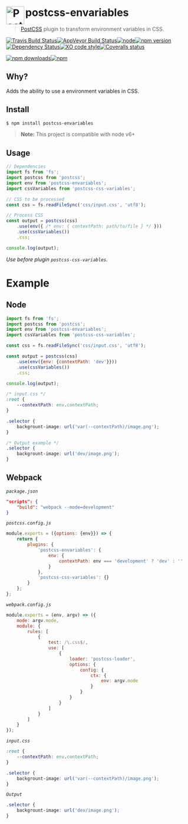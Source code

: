 # postcss-envariables <a href="https://github.com/postcss/postcss"><img align="left" height="49" title="PostCSS" src="http://postcss.github.io/postcss/logo.svg"></a>
> [PostCSS](https://github.com/postcss/postcss) plugin to transform environment variables in CSS.

[![Travis Build Status](https://img.shields.io/travis/Scrum/postcss-envariables/master.svg?style=flat-square&label=unix)](https://travis-ci.org/Scrum/postcss-envariables)[![AppVeyor Build Status](https://img.shields.io/appveyor/ci/Scrum/postcss-envariables/master.svg?style=flat-square&label=windows)](https://ci.appveyor.com/project/GitScrum/postcss-envariables)[![node](https://img.shields.io/node/v/postcss-envariables.svg?maxAge=2592000&style=flat-square)]()[![npm version](https://img.shields.io/npm/v/postcss-envariables.svg?style=flat-square)](https://www.npmjs.com/package/postcss-envariables)[![Dependency Status](https://david-dm.org/gitscrum/postcss-envariables.svg?style=flat-square)](https://david-dm.org/gitscrum/postcss-envariables)[![XO code style](https://img.shields.io/badge/code_style-XO-5ed9c7.svg?style=flat-square)](https://github.com/xojs/xo)[![Coveralls status](https://img.shields.io/coveralls/Scrum/postcss-envariables.svg?style=flat-square)](https://coveralls.io/r/Scrum/postcss-envariables)

[![npm downloads](https://img.shields.io/npm/dm/postcss-envariables.svg?style=flat-square)](https://www.npmjs.com/package/postcss-envariables)[![npm](https://img.shields.io/npm/dt/postcss-envariables.svg?style=flat-square)](https://www.npmjs.com/package/postcss-envariables)


## Why?
Adds the ability to use a environment variables in CSS.

## Install

```bash
$ npm install postcss-envariables
```

> **Note:** This project is compatible with node v6+

## Usage

```js
// Dependencies
import fs from 'fs';
import postcss from 'postcss';
import env from 'postcss-envariables';
import cssVariables from 'postcss-css-variables';

// CSS to be processed
const css = fs.readFileSync('css/input.css', 'utf8');

// Process CSS
const output = postcss(css)
    .use(env({ /* env: { contextPath: path/to/file } */ }))
    .use(cssVariables())
    .css;

console.log(output);
```

*Use before plugin ```postcss-css-variables```.*  

# Example

## Node

```js
import fs from 'fs';
import postcss from 'postcss';
import env from 'postcss-envariables';
import cssVariables from 'postcss-css-variables';

const css = fs.readFileSync('css/input.css', 'utf8');

const output = postcss(css)
    .use(env({env: {contextPath: 'dev'}}))
    .use(cssVariables())
    .css;

console.log(output);
```

```css
/* input.css */
:root {
    --contextPath: env.contextPath;
}

.selector {
    backgrount-image: url('var(--contextPath)/image.png');
}
```

```css
/* Output example */
.selector {
    backgrount-image: url('dev/image.png');
}

```

## Webpack
*```package.json```*
```json
"scripts": {
    "build": "webpack --mode=development"
}
```

*```postcss.config.js```*
```js
module.exports = ({options: {env}}) => {
    return {
        plugins: {
            'postcss-envariables': {
                env: {
                    contextPath: env === 'development' ? 'dev' : ''
                }
            },
            'postcss-css-variables': {}
        }
    };
};
```

*```webpack.config.js```*
```js
module.exports = (env, argv) => ({
    mode: argv.mode,
    module: {
        rules: [
            {
                test: /\.css$/,
                use: [
                    {
                        loader: 'postcss-loader',
                        options: {
                            config: {
                                ctx: {
                                    env: argv.mode
                                }
                            }
                        }
                    }
                ]
            }
        ]
    }
});
```

*```input.css```*
```css
:root {
    --contextPath: env.contextPath;
}

.selector {
    backgrount-image: url('var(--contextPath)/image.png');
}
```

*```Output```*
```css
.selector {
    backgrount-image: url('dev/image.png');
}

```
